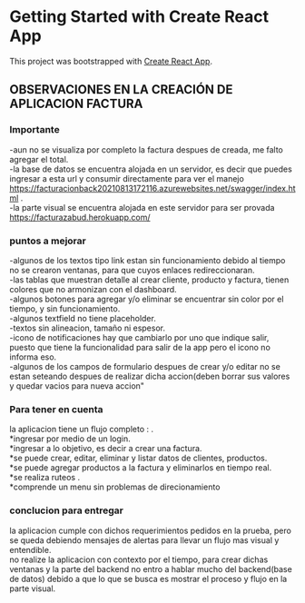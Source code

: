 # Getting Started with Create React App

This project was bootstrapped with [Create React App](https://github.com/facebook/create-react-app).


## OBSERVACIONES EN LA CREACIÓN DE APLICACION FACTURA

### Importante 
-aun no se visualiza por completo la factura despues de creada, me falto agregar el total.\
-la base de datos se encuentra alojada en un servidor, es decir que puedes ingresar a esta url y consumir directamente para ver el manejo https://facturacionback20210813172116.azurewebsites.net/swagger/index.html .\
-la parte visual se encuentra alojada en este servidor para ser provada https://facturazabud.herokuapp.com/

### puntos a mejorar 

-algunos de los textos tipo link estan sin funcionamiento debido al tiempo no se crearon ventanas, para que cuyos enlaces redireccionaran.\
-las tablas que muestran detalle al crear cliente, producto y factura, tienen colores que no armonizan con el dashboard.\
-algunos botones para agregar y/o eliminar se encuentrar sin color por el tiempo, y sin funcionamiento.\
-algunos textfield no tiene placeholder.\
-textos sin alineacion, tamaño ni espesor.\
-icono de notificaciones hay que cambiarlo por uno que indique salir, puesto que tiene la funcionalidad para salir de la app pero el icono no informa eso.\
-algunos de los campos de formulario despues de crear y/o editar no se estan seteando despues de realizar dicha accion(deben borrar sus valores y quedar vacios para nueva accion"

### Para tener en cuenta 

la aplicacion tiene un flujo completo : .\
*ingresar por medio de un login.\
*ingresar a lo objetivo, es decir a crear una factura.\
*se puede crear, editar, eliminar y listar datos de clientes, productos.\
*se puede agregar productos a la factura y eliminarlos en tiempo real.\
*se realiza ruteos .\
*comprende un menu sin problemas de direcionamiento

### conclucion para entregar 

la aplicacion cumple con dichos requerimientos pedidos en la prueba, pero se queda debiendo mensajes de alertas para llevar un flujo mas visual y entendible.\
no realize la aplicacion con contexto por el tiempo, para crear dichas ventanas y la parte del backend 
no entro a hablar mucho del backend(base de datos) debido a que lo que se busca es mostrar el proceso y flujo en la parte visual.


